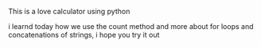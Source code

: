 This is a love calculator using python

i learnd today how we use the count method and more about for loops and 
concatenations of strings, i hope you try it out
